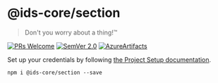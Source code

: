 # @ids-core/section

> Don't you worry about a thing!™

[![PRs Welcome](https://img.shields.io/badge/PRs-welcome-green.svg?style=flat-square&colorB=0054f0)](http://makeapullrequest.com)
[![SemVer 2.0](https://img.shields.io/badge/SemVer-2.0-green.svg?style=flat-square&colorB=0054f0)](http://semver.org/spec/v2.0.0.html)
[![AzureArtifacts](https://img.shields.io/badge/AzureArtifacts-green.svg?style=flat-square&colorB=0054f0)](https://dev.azure.com/if-it/If%20Design%20Hub/_packaging?_a=package&feed=if-design-system&protocolType=Npm&package=%40ids-core%2Fsection)

Set up your credentials by following [the Project Setup documentation](https://design.if.eu/develop).

    npm i @ids-core/section --save
